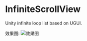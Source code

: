 # InfiniteScrollView
Unity infinite loop list based on UGUI.

效果图:
![效果图](https://img-blog.csdnimg.cn/2020090317373828.png?x-oss-process=image/watermark,type_ZmFuZ3poZW5naGVpdGk,shadow_10,text_aHR0cHM6Ly9ibG9nLmNzZG4ubmV0L3FxXzIzODc5MTk3,size_16,color_FFFFFF,t_70)
